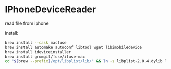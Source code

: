 # IPhoneDeviceReader

read file from iphone

install:

```bash
brew install --cask macfuse
brew install automake autoconf libtool wget libimobiledevice
brew install ideviceinstaller
brew install gromgit/fuse/ifuse-mac
cd "$(brew --prefix)/opt/libplist/lib/" && ln -s libplist-2.0.4.dylib libplist-2.0.3.dylib
```
